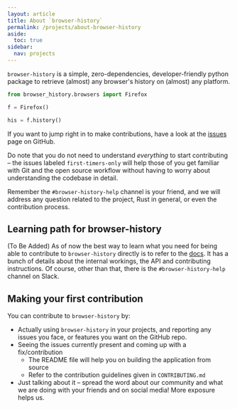 ```yaml
---
layout: article
title: About `browser-history`
permalink: /projects/about-browser-history
aside:
  toc: true
sidebar:
  nav: projects
---
```


`browser-history`  is a simple, zero-dependencies, developer-friendly python package to retrieve (almost) any browser's history on (almost) any platform.

```python
from browser_history.browsers import Firefox

f = Firefox()

his = f.history()
```

If you want to jump right in to make contributions, have a look at the [issues](https://github.com/pesos/browser-history/issues) page on GitHub.

Do note that you do not need to understand *everything* to start contributing – the issues labeled `first-timers-only` will help those of you get familiar with Git and the open source workflow without having to worry about understanding the codebase in detail.

Remember the `#browser-history-help` channel is your friend, and we will address any question related to the project, Rust in general, or even the contribution process.

## Learning path for browser-history

(To Be Added)
As of now the best way to learn what you need for being able to contribute to `browser-history` directly is to refer to the [docs](https://browser-history.readthedocs.io/en/latest/contributing.html). It has a bunch of details about the internal workings, the API and contributing instructions. Of course, other than that, there is the `#browser-history-help` channel on Slack.

## Making your first contribution

You can contribute to `browser-history` by:

- Actually using `browser-history` in your projects, and reporting any issues you face, or features you want on the GitHub repo.
- Seeing the issues currently present and coming up with a fix/contribution
    - The README file will help you on building the application from source
    - Refer to the contribution guidelines given in `CONTRIBUTING.md`
- Just talking about it – spread the word about our community and what we are doing with your friends and on social media! More exposure helps us.

